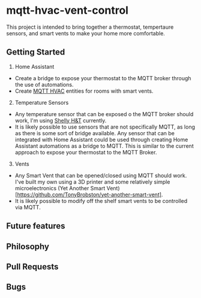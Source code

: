 # mqtt-hvac-vent-control
This project is intended to bring together a thermostat, tempertaure sensors, and smart vents to make your home more comfortable.

## Getting Started
1. Home Assistant
- Create a bridge to expose your thermostat to the MQTT broker through the use of automations.
- Create [MQTT HVAC](https://www.home-assistant.io/integrations/climate.mqtt/) entities for rooms with smart vents.
2. Temperature Sensors
- Any temperature sensor that can be exposed o the MQTT broker should work, I'm using [Shelly H&T](https://shelly.cloud/products/shelly-humidity-temperature-smart-home-automation-sensor/) currently.
- It is likely possible to use sensors that are not specifically MQTT, as long as there is some sort of bridge available. Any sensor that can be integrated with Home Assistant could be used through creating Home Assistant automations as a bridge to MQTT. This is similar to the current approach to expose your thermostat to the MQTT Broker.
3. Vents 
- Any Smart Vent that can be opened/closed using MQTT should work. I've built my own using a 3D printer and some relatively simple microelectronics (Yet Another Smart Vent)[https://github.com/TonyBrobston/yet-another-smart-vent].
- It is likely possible to modify off the shelf smart vents to be controlled via MQTT.

## Future features

## Philosophy

## Pull Requests

## Bugs
